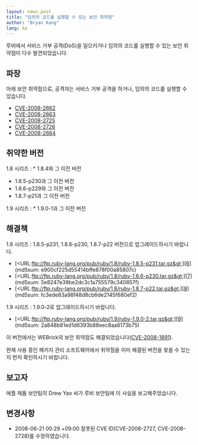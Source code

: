 ```yaml
---
layout: news_post
title: "임의의 코드를 실행할 수 있는 보안 취약점"
author: "Bryan Kang"
lang: ko
---
```


루비에서 서비스 거부 공격(DoS)을 일으키거나 임의의 코드를 실행할 수 있는 보안 취약점이 다수 발견되었습니다.

## 파장

아래 보안 취약점으로, 공격자는 서비스 거부 공격을 하거나, 임의의 코드를 실행할 수 있습니다.

* [CVE-2008-2662][1]
* [CVE-2008-2663][2]
* [CVE-2008-2725][3]
* [CVE-2008-2726][4]
* [CVE-2008-2664][5]

## 취약한 버전

1.8 시리즈
: * 1\.8.4와 그 이전 버전
  * 1\.8.5-p230과 그 이전 버전
  * 1\.8.6-p229와 그 이전 버전
  * 1\.8.7-p21과 그 이전 버전

1.9 시리즈
: * 1\.9.0-1과 그 이전 버전

## 해결책

1.8 시리즈
: 1\.8.5-p231, 1.8.6-p230, 1.8.7-p22 버전으로 업그레이드하시기 바랍니다.

  * [&lt;URL:ftp://ftp.ruby-lang.org/pub/ruby/1.8/ruby-1.8.5-p231.tar.gz&gt;][6]
    (md5sum: e900cf225d55414bffe878f00a85807c)
  * [&lt;URL:ftp://ftp.ruby-lang.org/pub/ruby/1.8/ruby-1.8.6-p230.tar.gz&gt;][7]
    (md5sum: 5e8247e39be2dc3c1a755579c340857f)
  * [&lt;URL:ftp://ftp.ruby-lang.org/pub/ruby/1.8/ruby-1.8.7-p22.tar.gz&gt;][8]
    (md5sum: fc3ede83a98f48d8cb6de2145f680ef2)

1.9 시리즈
: 1\.9.0-2로 업그레이드하시기 바랍니다.

  * [&lt;URL:ftp://ftp.ruby-lang.org/pub/ruby/1.9/ruby-1.9.0-2.tar.gz&gt;][9]
    (md5sum: 2a848b81ed1d6393b88eec8aa6173b75)

이 버전에서는 WEBrick의 보안 취약점도 해결되었습니다([CVE-2008-1891][10]).

현재 사용 중인 패키지 관리 소프트웨어에서 취약점을 이미 해결된 버전을 찾을 수 있는지 먼저 확인하시기 바랍니다.

## 보고자

애플 제품 보안팀의 Drew Yao 씨가 루비 보안팀에 이 사실을 보고해주었습니다.

## 변경사항

* 2008-06-21 00:29 +09:00 잘못된 CVE ID(CVE-2008-2727, CVE-2008-2728)를
  수정하였습니다.



[1]: http://cve.mitre.org/cgi-bin/cvename.cgi?name=CVE-2008-2662
[2]: http://cve.mitre.org/cgi-bin/cvename.cgi?name=CVE-2008-2663
[3]: http://cve.mitre.org/cgi-bin/cvename.cgi?name=CVE-2008-2725
[4]: http://cve.mitre.org/cgi-bin/cvename.cgi?name=CVE-2008-2726
[5]: http://cve.mitre.org/cgi-bin/cvename.cgi?name=CVE-2008-2664
[6]: ftp://ftp.ruby-lang.org/pub/ruby/1.8/ruby-1.8.5-p231.tar.gz
[7]: ftp://ftp.ruby-lang.org/pub/ruby/1.8/ruby-1.8.6-p230.tar.gz
[8]: ftp://ftp.ruby-lang.org/pub/ruby/1.8/ruby-1.8.7-p22.tar.gz
[9]: ftp://ftp.ruby-lang.org/pub/ruby/1.9/ruby-1.9.0-2.tar.gz
[10]: http://cve.mitre.org/cgi-bin/cvename.cgi?name=CVE-2008-1891
